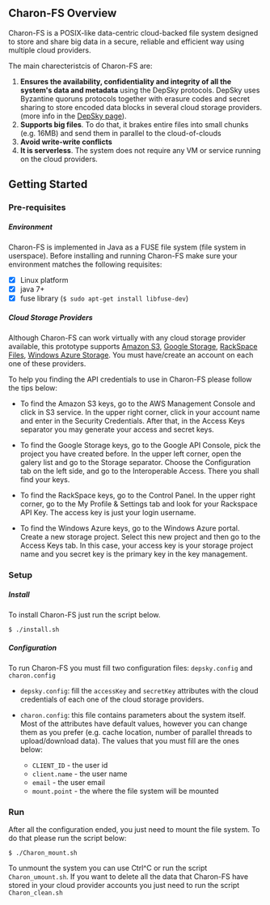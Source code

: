 ## Charon-FS Overview
Charon-FS is a POSIX-like data-centric cloud-backed file system designed to store and share big data in a secure, reliable and efficient way using multiple cloud providers.

The main charecteristcis of Charon-FS are:

1. **Ensures the availability, confidentiality and integrity of all the system's data and metadata** using the DepSky protocols. DepSky uses Byzantine quoruns protocols together with erasure codes and secret sharing to store encoded data blocks in several cloud storage providers. (more info in the [DepSky page](https://github.com/cloud-of-clouds/depsky)).
2. **Supports big files**. To do that, it brakes entire files into small chunks (e.g. 16MB) and send them in parallel to the cloud-of-clouds
4. **Avoid write-write conflicts**
3. **It is serverless**. The system does not require any VM or service running on the cloud providers. 
 
## Getting Started

### Pre-requisites

##### Environment
Charon-FS is implemented in Java as a FUSE file system (file system in userspace). Before installing and running Charon-FS make sure your environment matches the following requisites:
- [x] Linux platform
- [x] java 7+
- [x] fuse library (`$ sudo apt-get install libfuse-dev`)

##### Cloud Storage Providers
Although Charon-FS can work virtually with any cloud storage provider available, this prototype supports [Amazon S3](https://aws.amazon.com/s3/), [Google Storage](https://cloud.google.com/storage/), [RackSpace Files](https://www.rackspace.com/cloud/files), [Windows Azure Storage](https://azure.microsoft.com/services/storage/blobs/). You must have/create an account on each one of these providers.

To help you finding the API credentials to use in Charon-FS please follow the tips below:

* To find the Amazon S3 keys, go to the AWS Management Console and click in S3 service. In the upper right corner, click in your account name and enter in the Security Credentials. After that, in the Access Keys separator you may generate your access and secret keys.

* To find the Google Storage keys, go to the Google API Console, pick the project you have created before. In the upper left corner, open the galery list and go to the Storage separator. Choose the Configuration tab on the left side, and go to the Interoperable Access. There you shall find your keys.

* To find the RackSpace keys, go to the Control Panel. In the upper right corner, go to the My Profile & Settings tab and look for your Rackspace API Key. The access key is just your login username.

* To find the Windows Azure keys, go to the Windows Azure portal. Create a new storage project. Select this new project and then go to the Access Keys tab. In this case, your access key is your storage project name and you secret key is the primary key in the key management.


### Setup

##### Install
To install Charon-FS just run the script below.

`$ ./install.sh`

##### Configuration

To run Charon-FS you must fill two configuration files: `depsky.config` and `charon.config`

* `depsky.config`: fill the `accessKey` and `secretKey` attributes with the cloud credentials of each one of the cloud storage providers.

* `charon.config`: this file contains parameters about the system itself. Most of the attributes have default values, however you can change them as you prefer (e.g. cache location, number of parallel threads to upload/download data). The values that you must fill are the ones below:
  * `CLIENT_ID` - the user id
  * `client.name` - the user name
  * `email` - the user email
  * `mount.point` - the where the file system will be mounted

### Run

After all the configuration ended, you just need to mount the file system. To do that please run the script below:

`$ ./Charon_mount.sh`

To unmount the system you can use Ctrl^C or run the script `Charon_umount.sh`.
If you want to delete all the data that Charon-FS have stored in your cloud provider accounts you just need to run the script `Charon_clean.sh`
